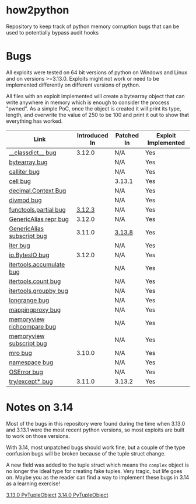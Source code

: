# how2python
Repository to keep track of python memory corruption bugs that can be used to potentially bypass audit hooks

# Bugs
All exploits were tested on 64 bit versions of python on Windows and Linux and on versions >=3.13.0. Exploits might not work or need to be implemented differently on different versions of python.

All files with an exploit implemented will create a bytearray object that can write anywhere in memory which is enough to consider the process "pwned". As a simple PoC, once the object is created it will print its type, length, and overwrite the value of 250 to be 100 and print it out to show that everything has worked.

|Link|Introduced In|Patched In|Exploit Implemented|
|-|-|-|-|
|[\_\_classdict\_\_ bug](./bugs/classdict_bug.py)|3.12.0|N/A|Yes|
|[bytearray bug](./bugs/bytearray_bug.py)||N/A|Yes|
|[calliter bug](./bugs/calliter_bug.py)||N/A|Yes|
|[cell bug](./bugs/cell_bug.py)||3.13.1|Yes|
|[decimal.Context Bug](./bugs/decimal_context_bug.py)||N/A|Yes|
|[divmod bug](./bugs/divmod_bug.py)||N/A|Yes|
|[functools.partial bug](./bugs/partial_bug.py)|[3.12.3](https://github.com/python/cpython/commit/8f5be78bce95deb338e2e1cf13a0a579b3b42dd2)|N/A|Yes|
|[GenericAlias repr bug](./bugs/ga_repr_bug.py)|3.12.0|N/A|Yes|
|[GenericAlias subscript bug](./bugs/ga_subscr_bug.py)|3.11.0|[3.13.8](https://github.com/python/cpython/issues/138479)|Yes|
|[iter bug](./bugs/iter_bug.py)||N/A|Yes|
|[io.BytesIO bug](./bugs/bytesio_bug.py)|3.12.0|N/A|Yes|
|[itertools.accumulate bug](./bugs/accumulate_bug.py)||N/A|Yes|
|[itertools.count bug](./bugs/count_bug.py)||N/A|Yes|
|[itertools.groupby bug](./bugs/groupby_bug.py)||N/A|Yes|
|[longrange bug](./bugs/longrange_bug.py)||N/A|Yes|
|[mappingproxy bug](./bugs/mappingproxy_bug.py)||N/A|Yes|
|[memoryview richcompare bug](./bugs/memoryview_cmp_bug.py)||N/A|Yes|
|[memoryview subscript bug](./bugs/memoryview_subscr_bug.py)||N/A|Yes|
|[mro bug](./bugs/mro_bug.py)|3.10.0|N/A|Yes|
|[namespace bug](./bugs/namespace_bug.py)||N/A|Yes|
|[OSError bug](./bugs/oserror_bug.py)||N/A|Yes|
|[try/except* bug](./bugs/try_except_star_bug.py)|3.11.0|3.13.2|Yes|

# Notes on 3.14
Most of the bugs in this repository were found during the time when 3.13.0 and 3.13.1 were the most recent python versions, so most exploits are built to work on those versions.

With 3.14, most unpatched bugs should work fine, but a couple of the type confusion bugs will be broken because of the tuple struct change.

A new field was added to the tuple struct which means the `complex` object is no longer the ideal type for creating fake tuples. Very tragic, but life goes on. Maybe you as the reader can find a way to implement these bugs in 3.14 as a learning exercise!

[3.13.0 PyTupleObject](https://github.com/python/cpython/blob/v3.13.0/Include/cpython/tupleobject.h#L5-L11)
[3.14.0 PyTupleObject](https://github.com/python/cpython/blob/v3.14.0/Include/cpython/tupleobject.h#L5-L13)